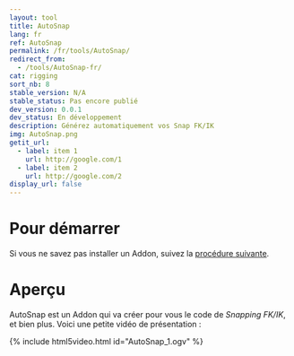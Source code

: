 ```yaml
---
layout: tool
title: AutoSnap
lang: fr
ref: AutoSnap
permalink: /fr/tools/AutoSnap/
redirect_from:
  - /tools/AutoSnap-fr/
cat: rigging
sort_nb: 8
stable_version: N/A
stable_status: Pas encore publié
dev_version: 0.0.1
dev_status: En développement
description: Générez automatiquement vos Snap FK/IK
img: AutoSnap.png
getit_url:
  - label: item 1
    url: http://google.com/1
  - label: item 2
    url: http://google.com/2
display_url: false
---
```


# Pour démarrer
Si vous ne savez pas installer un Addon, suivez la [procédure suivante][1].  

# Aperçu
AutoSnap est un Addon qui va créer pour vous le code de *Snapping FK/IK*, et bien plus. Voici une petite vidéo de présentation :  

{% include html5video.html id="AutoSnap_1.ogv" %}

[1]: {{site.base_url}}/fr/AddonInstallation/
